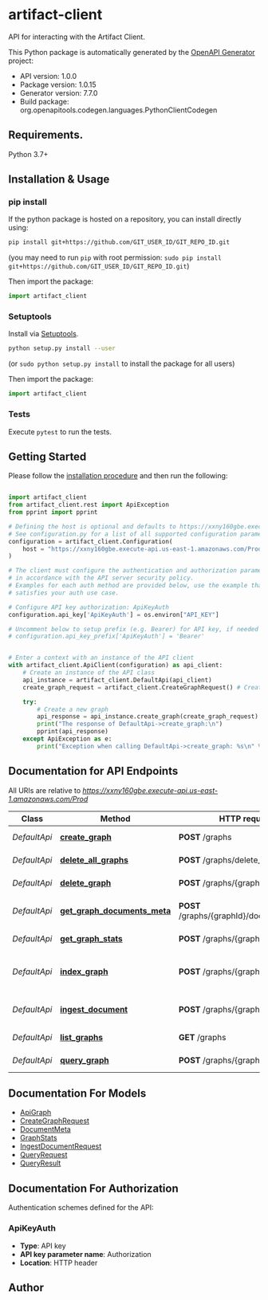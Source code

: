 # artifact-client
API for interacting with the Artifact Client.

This Python package is automatically generated by the [OpenAPI Generator](https://openapi-generator.tech) project:

- API version: 1.0.0
- Package version: 1.0.15
- Generator version: 7.7.0
- Build package: org.openapitools.codegen.languages.PythonClientCodegen

## Requirements.

Python 3.7+

## Installation & Usage
### pip install

If the python package is hosted on a repository, you can install directly using:

```sh
pip install git+https://github.com/GIT_USER_ID/GIT_REPO_ID.git
```
(you may need to run `pip` with root permission: `sudo pip install git+https://github.com/GIT_USER_ID/GIT_REPO_ID.git`)

Then import the package:
```python
import artifact_client
```

### Setuptools

Install via [Setuptools](http://pypi.python.org/pypi/setuptools).

```sh
python setup.py install --user
```
(or `sudo python setup.py install` to install the package for all users)

Then import the package:
```python
import artifact_client
```

### Tests

Execute `pytest` to run the tests.

## Getting Started

Please follow the [installation procedure](#installation--usage) and then run the following:

```python

import artifact_client
from artifact_client.rest import ApiException
from pprint import pprint

# Defining the host is optional and defaults to https://xxny160gbe.execute-api.us-east-1.amazonaws.com/Prod
# See configuration.py for a list of all supported configuration parameters.
configuration = artifact_client.Configuration(
    host = "https://xxny160gbe.execute-api.us-east-1.amazonaws.com/Prod"
)

# The client must configure the authentication and authorization parameters
# in accordance with the API server security policy.
# Examples for each auth method are provided below, use the example that
# satisfies your auth use case.

# Configure API key authorization: ApiKeyAuth
configuration.api_key['ApiKeyAuth'] = os.environ["API_KEY"]

# Uncomment below to setup prefix (e.g. Bearer) for API key, if needed
# configuration.api_key_prefix['ApiKeyAuth'] = 'Bearer'


# Enter a context with an instance of the API client
with artifact_client.ApiClient(configuration) as api_client:
    # Create an instance of the API class
    api_instance = artifact_client.DefaultApi(api_client)
    create_graph_request = artifact_client.CreateGraphRequest() # CreateGraphRequest | 

    try:
        # Create a new graph
        api_response = api_instance.create_graph(create_graph_request)
        print("The response of DefaultApi->create_graph:\n")
        pprint(api_response)
    except ApiException as e:
        print("Exception when calling DefaultApi->create_graph: %s\n" % e)

```

## Documentation for API Endpoints

All URIs are relative to *https://xxny160gbe.execute-api.us-east-1.amazonaws.com/Prod*

Class | Method | HTTP request | Description
------------ | ------------- | ------------- | -------------
*DefaultApi* | [**create_graph**](docs/DefaultApi.md#create_graph) | **POST** /graphs | Create a new graph
*DefaultApi* | [**delete_all_graphs**](docs/DefaultApi.md#delete_all_graphs) | **POST** /graphs/delete_all | Deletes all graphs
*DefaultApi* | [**delete_graph**](docs/DefaultApi.md#delete_graph) | **POST** /graphs/{graphId}/delete | Delete a graph
*DefaultApi* | [**get_graph_documents_meta**](docs/DefaultApi.md#get_graph_documents_meta) | **POST** /graphs/{graphId}/documents_meta | Get graph documents meta
*DefaultApi* | [**get_graph_stats**](docs/DefaultApi.md#get_graph_stats) | **POST** /graphs/{graphId}/stats | Get graph statistics
*DefaultApi* | [**index_graph**](docs/DefaultApi.md#index_graph) | **POST** /graphs/{graphId}/index | Trigger a graph indexing operation
*DefaultApi* | [**ingest_document**](docs/DefaultApi.md#ingest_document) | **POST** /graphs/{graphId}/ingest | Ingest a document into a graph
*DefaultApi* | [**list_graphs**](docs/DefaultApi.md#list_graphs) | **GET** /graphs | List all graphs
*DefaultApi* | [**query_graph**](docs/DefaultApi.md#query_graph) | **POST** /graphs/{graphId}/query | Query a graph


## Documentation For Models

 - [ApiGraph](docs/ApiGraph.md)
 - [CreateGraphRequest](docs/CreateGraphRequest.md)
 - [DocumentMeta](docs/DocumentMeta.md)
 - [GraphStats](docs/GraphStats.md)
 - [IngestDocumentRequest](docs/IngestDocumentRequest.md)
 - [QueryRequest](docs/QueryRequest.md)
 - [QueryResult](docs/QueryResult.md)


<a id="documentation-for-authorization"></a>
## Documentation For Authorization


Authentication schemes defined for the API:
<a id="ApiKeyAuth"></a>
### ApiKeyAuth

- **Type**: API key
- **API key parameter name**: Authorization
- **Location**: HTTP header


## Author




